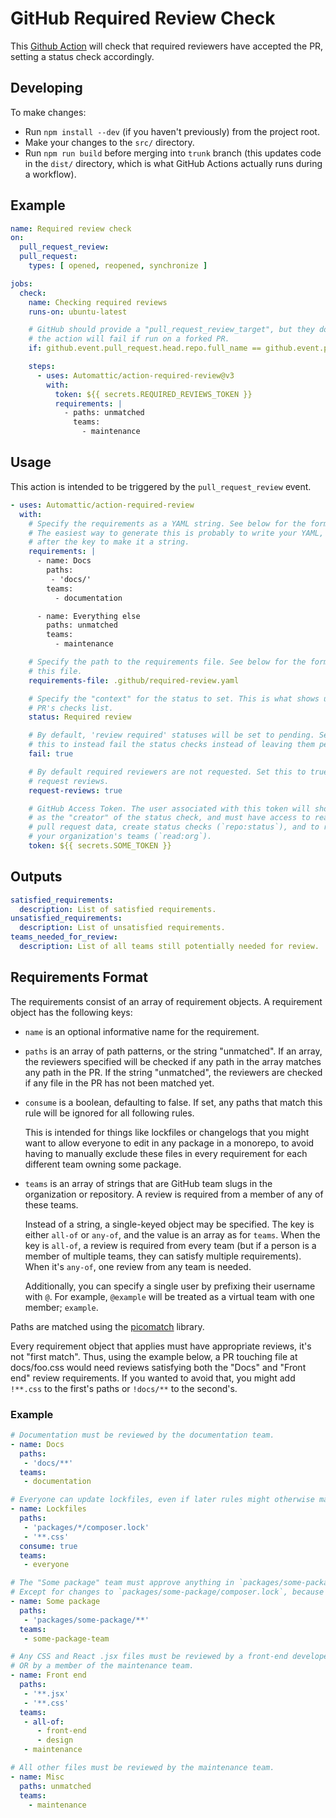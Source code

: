 # GitHub Required Review Check

This [Github Action](https://github.com/features/actions) will check that required reviewers have
accepted the PR, setting a status check accordingly.

## Developing

To make changes:
- Run `npm install --dev` (if you haven't previously) from the project root.
- Make your changes to the `src/` directory.
- Run `npm run build` before merging into `trunk` branch (this updates code in the `dist/` directory, which is what GitHub Actions actually runs during a workflow).

## Example

```yaml
name: Required review check
on:
  pull_request_review:
  pull_request:
    types: [ opened, reopened, synchronize ]

jobs:
  check:
    name: Checking required reviews
    runs-on: ubuntu-latest

    # GitHub should provide a "pull_request_review_target", but they don't and
    # the action will fail if run on a forked PR.
    if: github.event.pull_request.head.repo.full_name == github.event.pull_request.base.repo.full_name

    steps:
      - uses: Automattic/action-required-review@v3
        with:
          token: ${{ secrets.REQUIRED_REVIEWS_TOKEN }}
          requirements: |
            - paths: unmatched
              teams:
                - maintenance
```

## Usage

This action is intended to be triggered by the `pull_request_review` event.

```yaml
- uses: Automattic/action-required-review
  with:
    # Specify the requirements as a YAML string. See below for the format of this string.
    # The easiest way to generate this is probably to write your YAML, then put the `|`
    # after the key to make it a string.
    requirements: |
      - name: Docs
        paths:
         - 'docs/'
        teams:
          - documentation

      - name: Everything else
        paths: unmatched
        teams:
          - maintenance

    # Specify the path to the requirements file. See below for the format of
    # this file.
    requirements-file: .github/required-review.yaml

    # Specify the "context" for the status to set. This is what shows up in the
    # PR's checks list.
    status: Required review

    # By default, 'review required' statuses will be set to pending. Set
    # this to instead fail the status checks instead of leaving them pending.
    fail: true

    # By default required reviewers are not requested. Set this to true to
    # request reviews.
    request-reviews: true

    # GitHub Access Token. The user associated with this token will show up
    # as the "creator" of the status check, and must have access to read
    # pull request data, create status checks (`repo:status`), and to read
    # your organization's teams (`read:org`).
    token: ${{ secrets.SOME_TOKEN }}
```

## Outputs

```yaml
satisfied_requirements:
  description: List of satisfied requirements.
unsatisfied_requirements:
  description: List of unsatisfied requirements.
teams_needed_for_review:
  description: List of all teams still potentially needed for review.
```

## Requirements Format

The requirements consist of an array of requirement objects. A requirement object has the following keys:

* `name` is an optional informative name for the requirement.
* `paths` is an array of path patterns, or the string "unmatched". If an array, the reviewers
  specified will be checked if any path in the array matches any path in the PR. If the string
  "unmatched", the reviewers are checked if any file in the PR has not been matched yet.
* `consume` is a boolean, defaulting to false. If set, any paths that match this rule will be ignored
  for all following rules.

  This is intended for things like lockfiles or changelogs that you might want to allow everyone
  to edit in any package in a monorepo, to avoid having to manually exclude these files in every
  requirement for each different team owning some package.
* `teams` is an array of strings that are GitHub team slugs in the organization or repository. A
  review is required from a member of any of these teams.

  Instead of a string, a single-keyed object may be specified. The key is either `all-of` or
  `any-of`, and the value is an array as for `teams`. When the key is `all-of`, a review is required
  from every team (but if a person is a member of multiple teams, they can satisfy multiple
  requirements). When it's `any-of`, one review from any team is needed.

  Additionally, you can specify a single user by prefixing their username with `@`. For example,
  `@example` will be treated as a virtual team with one member; `example`.

Paths are matched using the [picomatch](https://www.npmjs.com/package/picomatch#globbing-features) library.

Every requirement object that applies must have appropriate reviews, it's not "first match". Thus,
using the example below, a PR touching file at docs/foo.css would need reviews satisfying both
the "Docs" and "Front end" review requirements. If you wanted to avoid that, you might add
`!**.css` to the first's paths or `!docs/**` to the second's.

### Example

```yaml
# Documentation must be reviewed by the documentation team.
- name: Docs
  paths:
   - 'docs/**'
  teams:
   - documentation

# Everyone can update lockfiles, even if later rules might otherwise match.
- name: Lockfiles
  paths:
   - 'packages/*/composer.lock'
   - '**.css'
  consume: true
  teams:
   - everyone

# The "Some package" team must approve anything in `packages/some-package/`.
# Except for changes to `packages/some-package/composer.lock`, because the previous requirement consumed that path.
- name: Some package
  paths:
   - 'packages/some-package/**'
  teams:
   - some-package-team

# Any CSS and React .jsx files must be reviewed by a front-end developer AND by a designer,
# OR by a member of the maintenance team.
- name: Front end
  paths:
   - '**.jsx'
   - '**.css'
  teams:
   - all-of:
      - front-end
      - design
   - maintenance

# All other files must be reviewed by the maintenance team.
- name: Misc
  paths: unmatched
  teams:
    - maintenance
```
